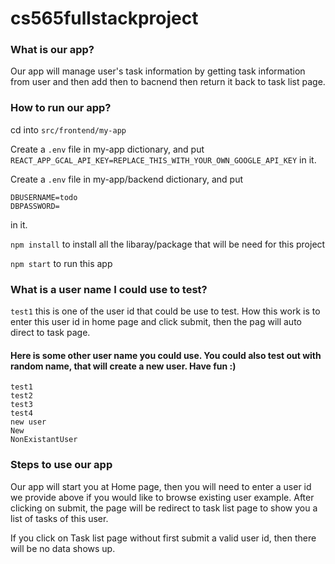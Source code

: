 # cs565fullstackproject

### What is our app?
Our app will manage user's task information by getting task information from user and then add then to bacnend then return it back to task list page.



### How to run our app?
cd into `src/frontend/my-app`

Create a `.env` file in my-app dictionary, and put `REACT_APP_GCAL_API_KEY=REPLACE_THIS_WITH_YOUR_OWN_GOOGLE_API_KEY` in it.

Create a `.env` file in my-app/backend dictionary, and put
```
DBUSERNAME=todo
DBPASSWORD=
``` 
in it.

`npm install` to install all the libaray/package that will be need for this project

`npm start` to run this app



### What is a user name I could use to test?
`test1` this is one of the user id that could be use to test.
How this work is to enter this user id in home page and click submit, then the pag will auto direct to task page.
#### Here is some other user name you could use. You could also test out with random name, that will create a new user. Have fun :)
```
test1
test2
test3
test4
new user
New
NonExistantUser
```



### Steps to use our app
Our app will start you at Home page, then you will need to enter a user id we provide above if you would like to browse existing user example. After clicking on submit, the page will be redirect to task list page to show you a list of tasks of this user. 

If you click on Task list page without first submit a valid user id, then there will be no data shows up.

